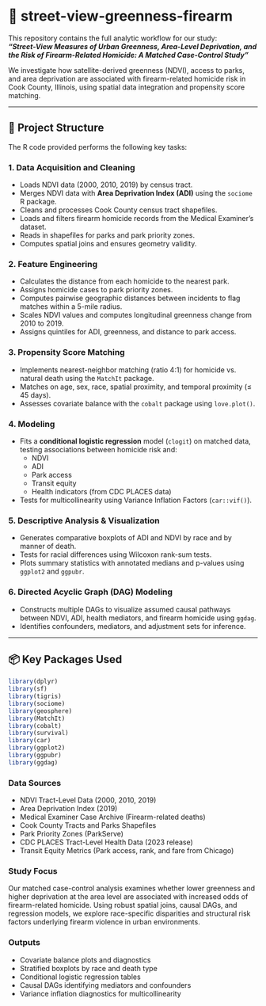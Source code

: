 # 🌿 street-view-greenness-firearm

This repository contains the full analytic workflow for our study:  
**_“Street-View Measures of Urban Greenness, Area-Level Deprivation, and the Risk of Firearm-Related Homicide: A Matched Case-Control Study”_**

We investigate how satellite-derived greenness (NDVI), access to parks, and area deprivation are associated with firearm-related homicide risk in Cook County, Illinois, using spatial data integration and propensity score matching.

---

## 📁 Project Structure

The R code provided performs the following key tasks:

### 1. **Data Acquisition and Cleaning**
- Loads NDVI data (2000, 2010, 2019) by census tract.
- Merges NDVI data with **Area Deprivation Index (ADI)** using the `sociome` R package.
- Cleans and processes Cook County census tract shapefiles.
- Loads and filters firearm homicide records from the Medical Examiner’s dataset.
- Reads in shapefiles for parks and park priority zones.
- Computes spatial joins and ensures geometry validity.

### 2. **Feature Engineering**
- Calculates the distance from each homicide to the nearest park.
- Assigns homicide cases to park priority zones.
- Computes pairwise geographic distances between incidents to flag matches within a 5-mile radius.
- Scales NDVI values and computes longitudinal greenness change from 2010 to 2019.
- Assigns quintiles for ADI, greenness, and distance to park access.

### 3. **Propensity Score Matching**
- Implements nearest-neighbor matching (ratio 4:1) for homicide vs. natural death using the `MatchIt` package.
- Matches on age, sex, race, spatial proximity, and temporal proximity (≤ 45 days).
- Assesses covariate balance with the `cobalt` package using `love.plot()`.

### 4. **Modeling**
- Fits a **conditional logistic regression** model (`clogit`) on matched data, testing associations between homicide risk and:
  - NDVI
  - ADI
  - Park access
  - Transit equity
  - Health indicators (from CDC PLACES data)
- Tests for multicollinearity using Variance Inflation Factors (`car::vif()`).

### 5. **Descriptive Analysis & Visualization**
- Generates comparative boxplots of ADI and NDVI by race and by manner of death.
- Tests for racial differences using Wilcoxon rank-sum tests.
- Plots summary statistics with annotated medians and p-values using `ggplot2` and `ggpubr`.

### 6. **Directed Acyclic Graph (DAG) Modeling**
- Constructs multiple DAGs to visualize assumed causal pathways between NDVI, ADI, health mediators, and firearm homicide using `ggdag`.
- Identifies confounders, mediators, and adjustment sets for inference.

---

## 📦 Key Packages Used

```r
library(dplyr)
library(sf)
library(tigris)
library(sociome)
library(geosphere)
library(MatchIt)
library(cobalt)
library(survival)
library(car)
library(ggplot2)
library(ggpubr)
library(ggdag)
```

### Data Sources
- NDVI Tract-Level Data (2000, 2010, 2019)
- Area Deprivation Index (2019)
- Medical Examiner Case Archive (Firearm-related deaths)
- Cook County Tracts and Parks Shapefiles
- Park Priority Zones (ParkServe)
- CDC PLACES Tract-Level Health Data (2023 release)
- Transit Equity Metrics (Park access, rank, and fare from Chicago)

### Study Focus
Our matched case-control analysis examines whether lower greenness and higher deprivation at the area level are associated with increased odds of firearm-related homicide. Using robust spatial joins, causal DAGs, and regression models, we explore race-specific disparities and structural risk factors underlying firearm violence in urban environments.

### Outputs
- Covariate balance plots and diagnostics
- Stratified boxplots by race and death type
- Conditional logistic regression tables
- Causal DAGs identifying mediators and confounders
- Variance inflation diagnostics for multicollinearity
